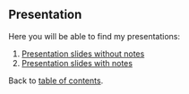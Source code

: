## Presentation
Here you will be able to find my presentations:
1. [Presentation slides without notes](Bellabeat_Analysis_Report.pdf)
2. [Presentation slides with notes](README.md)

Back to [table of contents](README.md#table-of-contents).
